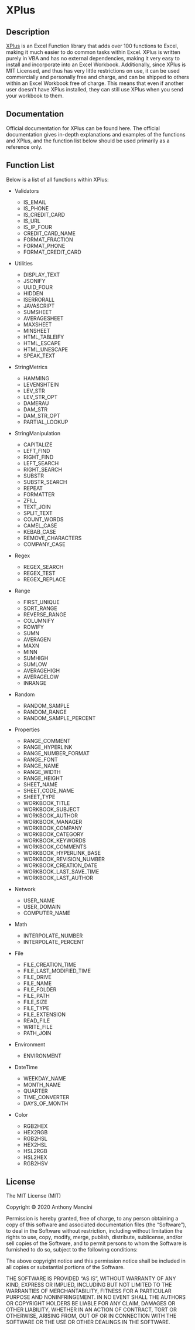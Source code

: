 # XPlus

## Description

[XPlus](http://x-vba.com/xplus) is an Excel Function library that adds over 100 functions to Excel, making it much
easier to do common tasks within Excel. XPlus is written purely in VBA and has no 
external dependencies, making it very easy to install and incorporate into an Excel
Workbook. Additionally, since XPlus is MIT Licensed, and thus has very little restrictions
on use, it can be used commercially and personally free and charge, and can be shipped
to others within an Excel Workbook free of charge. This means that even if another user
doesn't have XPlus installed, they can still use XPlus when you send your workbook to
them. 

## Documentation

Official documentation for XPlus can be found here. The official documentation gives
in-depth explanations and examples of the functions and XPlus, and the function list
below should be used primarily as a reference only.

## Function List

Below is a list of all functions within XPlus:

 * Validators
   - IS\_EMAIL
   - IS\_PHONE
   - IS\_CREDIT\_CARD
   - IS\_URL
   - IS\_IP\_FOUR
   - CREDIT\_CARD\_NAME
   - FORMAT\_FRACTION
   - FORMAT\_PHONE
   - FORMAT\_CREDIT\_CARD

 * Utilities
   - DISPLAY\_TEXT
   - JSONIFY
   - UUID\_FOUR
   - HIDDEN
   - ISERRORALL
   - JAVASCRIPT
   - SUMSHEET
   - AVERAGESHEET
   - MAXSHEET
   - MINSHEET
   - HTML\_TABLEIFY
   - HTML\_ESCAPE
   - HTML\_UNESCAPE
   - SPEAK\_TEXT

 * StringMetrics
   - HAMMING
   - LEVENSHTEIN
   - LEV\_STR
   - LEV\_STR\_OPT
   - DAMERAU
   - DAM\_STR
   - DAM\_STR\_OPT
   - PARTIAL\_LOOKUP

 * StringManipulation
   - CAPITALIZE
   - LEFT\_FIND
   - RIGHT\_FIND
   - LEFT\_SEARCH
   - RIGHT\_SEARCH
   - SUBSTR
   - SUBSTR\_SEARCH
   - REPEAT
   - FORMATTER
   - ZFILL
   - TEXT\_JOIN
   - SPLIT\_TEXT
   - COUNT\_WORDS
   - CAMEL\_CASE
   - KEBAB\_CASE
   - REMOVE\_CHARACTERS
   - COMPANY\_CASE

 * Regex
   - REGEX\_SEARCH
   - REGEX\_TEST
   - REGEX\_REPLACE

 * Range
   - FIRST\_UNIQUE
   - SORT\_RANGE
   - REVERSE\_RANGE
   - COLUMNIFY
   - ROWIFY
   - SUMN
   - AVERAGEN
   - MAXN
   - MINN
   - SUMHIGH
   - SUMLOW
   - AVERAGEHIGH
   - AVERAGELOW
   - INRANGE

 * Random
   - RANDOM\_SAMPLE
   - RANDOM\_RANGE
   - RANDOM\_SAMPLE\_PERCENT

 * Properties
   - RANGE\_COMMENT
   - RANGE\_HYPERLINK
   - RANGE\_NUMBER\_FORMAT
   - RANGE\_FONT
   - RANGE\_NAME
   - RANGE\_WIDTH
   - RANGE\_HEIGHT
   - SHEET\_NAME
   - SHEET\_CODE\_NAME
   - SHEET\_TYPE
   - WORKBOOK\_TITLE
   - WORKBOOK\_SUBJECT
   - WORKBOOK\_AUTHOR
   - WORKBOOK\_MANAGER
   - WORKBOOK\_COMPANY
   - WORKBOOK\_CATEGORY
   - WORKBOOK\_KEYWORDS
   - WORKBOOK\_COMMENTS
   - WORKBOOK\_HYPERLINK\_BASE
   - WORKBOOK\_REVISION\_NUMBER
   - WORKBOOK\_CREATION\_DATE
   - WORKBOOK\_LAST\_SAVE\_TIME
   - WORKBOOK\_LAST\_AUTHOR

 * Network
   - USER\_NAME
   - USER\_DOMAIN
   - COMPUTER\_NAME

 * Math
   - INTERPOLATE\_NUMBER
   - INTERPOLATE\_PERCENT

 * File
   - FILE\_CREATION\_TIME
   - FILE\_LAST\_MODIFIED\_TIME
   - FILE\_DRIVE
   - FILE\_NAME
   - FILE\_FOLDER
   - FILE\_PATH
   - FILE\_SIZE
   - FILE\_TYPE
   - FILE\_EXTENSION
   - READ\_FILE
   - WRITE\_FILE
   - PATH\_JOIN

 * Environment
   - ENVIRONMENT

 * DateTime
   - WEEKDAY\_NAME
   - MONTH\_NAME
   - QUARTER
   - TIME\_CONVERTER
   - DAYS\_OF\_MONTH

 * Color
   - RGB2HEX
   - HEX2RGB
   - RGB2HSL
   - HEX2HSL
   - HSL2RGB
   - HSL2HEX
   - RGB2HSV

## License

The MIT License (MIT)

Copyright © 2020 Anthony Mancini

Permission is hereby granted, free of charge, to any person obtaining a copy of this software and associated documentation files (the “Software”), to deal in the Software without restriction, including without limitation the rights to use, copy, modify, merge, publish, distribute, sublicense, and/or sell copies of the Software, and to permit persons to whom the Software is furnished to do so, subject to the following conditions:

The above copyright notice and this permission notice shall be included in all copies or substantial portions of the Software.

THE SOFTWARE IS PROVIDED “AS IS”, WITHOUT WARRANTY OF ANY KIND, EXPRESS OR IMPLIED, INCLUDING BUT NOT LIMITED TO THE WARRANTIES OF MERCHANTABILITY, FITNESS FOR A PARTICULAR PURPOSE AND NONINFRINGEMENT. IN NO EVENT SHALL THE AUTHORS OR COPYRIGHT HOLDERS BE LIABLE FOR ANY CLAIM, DAMAGES OR OTHER LIABILITY, WHETHER IN AN ACTION OF CONTRACT, TORT OR OTHERWISE, ARISING FROM, OUT OF OR IN CONNECTION WITH THE SOFTWARE OR THE USE OR OTHER DEALINGS IN THE SOFTWARE. 
